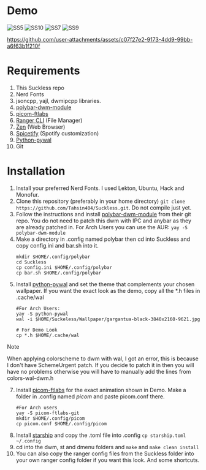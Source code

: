 # Demo
![SS5](https://github.com/user-attachments/assets/69f3ddaa-9e06-4c0a-9614-3f6960fa80af)
![SS10](https://github.com/user-attachments/assets/108c7428-24e1-4bb2-8356-36d4b0b428c8)
![SS7](https://github.com/user-attachments/assets/5d9c7692-9690-4aa0-8a5b-e559c986191d)
![SS9](https://github.com/user-attachments/assets/fbd930b3-01b6-4240-89d9-2a27105067d4)

https://github.com/user-attachments/assets/c07f27e2-9173-4dd9-99bb-a6f63b1f210f


# Requirements
1. This Suckless repo
2. Nerd Fonts
3. jsoncpp, yajl, dwmipcpp libraries.
4. [polybar-dwm-module](https://github.com/mihirlad55/polybar-dwm-module)
5. [picom-ftlabs](https://github.com/FT-Labs/picom)
6. [Ranger CLI](https://github.com/ranger/ranger) (File Manager)
7. [Zen](https://zen-browser.app/) (Web Browser)
8. [Spicetify](https://spicetify.app/) (Spotify customization)
9. [Python-pywal](https://github.com/dylanaraps/pywal)
10. Git

# Installation
1. Install your preferred Nerd Fonts. I used Lekton, Ubuntu, Hack and Monofur.
2. Clone this repository (preferably in your home directory) `git clone https://github.com/Tahsin404/Suckless.git`. Do not compile just yet.
3. Follow the instructions and install [polybar-dwm-module](https://github.com/mihirlad55/polybar-dwm-module) from their git repo. You do not need to patch this dwm with IPC and anybar as they are already patched in. For Arch Users you can use the AUR:
   `yay -S polybar-dwm-module`
5. Make a directory in .config named polybar then cd into Suckless and copy config.ini and bar.sh into it.
   ```
   mkdir $HOME/.config/polybar
   cd Suckless
   cp config.ini $HOME/.config/polybar
   cp bar.sh $HOME/.config/polybar
   ```
6. Install [python-pywal](https://github.com/dylanaraps/pywal) and set the theme that complements your chosen wallpaper. If you want the exact look as the demo, copy all the *.h files in .cache/wal
   ```
   #For Arch Users:
   yay -S python-pywal
   wal -i $HOME/Suckeless/Wallpaper/gargantua-black-3840x2160-9621.jpg
   
   # For Demo Look
   cp *.h $HOME/.cache/wal
   ```
>[!Note]
  When applying colorscheme to dwm with wal, I got an error, this is because I don't have SchemeUrgent patch. If you decide to patch it in then you will have no problems otherwise you will have to manually add the lines from colors-wal-dwm.h

7. Install [picom-ftlabs](https://github.com/FT-Labs/picom) for the exact animation shown in Demo. Make a folder in .config named *picom* and paste picom.conf there.
   ```
   #For Arch users
   yay -S picom-ftlabs-git
   mkdir $HOME/.config/picom
   cp picom.conf $HOME/.config/picom
   ```
8. Install [starship](https://starship.rs/) and copy the .toml file into .config `cp starship.toml ~/.config`   
9. cd into the dwm, st and dmenu folders and `make` and `make clean install`
10. You can also copy the ranger config files from the Suckless folder into your own ranger config folder if you want this look. And some shortcuts.
